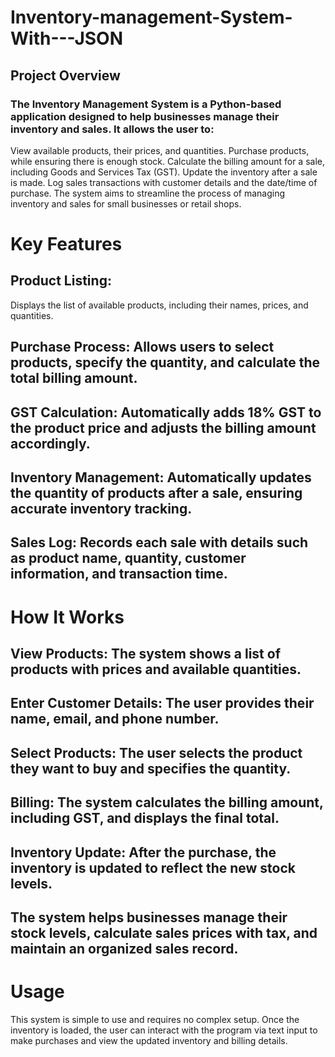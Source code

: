 # Inventory-management-System-With---JSON
## Project Overview
### The Inventory Management System is a Python-based application designed to help businesses manage their inventory and sales. It allows the user to:

View available products, their prices, and quantities.
Purchase products, while ensuring there is enough stock.
Calculate the billing amount for a sale, including Goods and Services Tax (GST).
Update the inventory after a sale is made.
Log sales transactions with customer details and the date/time of purchase.
The system aims to streamline the process of managing inventory and sales for small businesses or retail shops.

# Key Features
## Product Listing: 
Displays the list of available products, including their names, prices, and quantities.
## Purchase Process: Allows users to select products, specify the quantity, and calculate the total billing amount.
## GST Calculation: Automatically adds 18% GST to the product price and adjusts the billing amount accordingly.
## Inventory Management: Automatically updates the quantity of products after a sale, ensuring accurate inventory tracking.
## Sales Log: Records each sale with details such as product name, quantity, customer information, and transaction time.
# How It Works
## View Products: The system shows a list of products with prices and available quantities.
## Enter Customer Details: The user provides their name, email, and phone number.
## Select Products: The user selects the product they want to buy and specifies the quantity.
## Billing: The system calculates the billing amount, including GST, and displays the final total.
## Inventory Update: After the purchase, the inventory is updated to reflect the new stock levels.
## The system helps businesses manage their stock levels, calculate sales prices with tax, and maintain an organized sales record.

# Usage
This system is simple to use and requires no complex setup. Once the inventory is loaded, the user can interact with the program via text input to make purchases and view the updated inventory and billing details.

